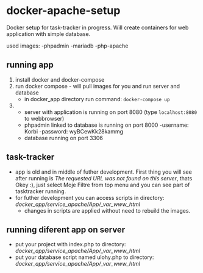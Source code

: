 # docker-apache-setup
Docker setup for task-tracker in progress. Will create containers for web application with simple database.

used images:
  -phpadmin
  -mariadb
  -php-apache

## running app
1. install docker and docker-compose
2. run docker compose - will pull images for you and run server and database  
    - in docker_app directory run command: `docker-compose up`
3. - server with application is running on port 8080 (type `localhost:8080` to webbrowser)  
   - phpadmin linked to database is running on port 8000
      -username: Korbi
      -password: wyBCewKk28kammg
   - database running on port 3306

## task-tracker
  - app is old and in middle of futher development. First thing you will see after running is *The requested URL was not found on this server*, thats Okey :), just select Moje Filtre from top menu and you can see part of tasktracker running.
  - for futher development you can access scripts in directory: *docker_app/service_apache/App/_var_www_html*
    - changes in scripts are applied without need to rebuild the images.  
## running diferent app on server
  - put your project with index.php to directory: *docker_app/service_apache/App/_var_www_html*
  - put your database script named ulohy.php to directory: *docker_app/service_apache/App/_var_www_html*

